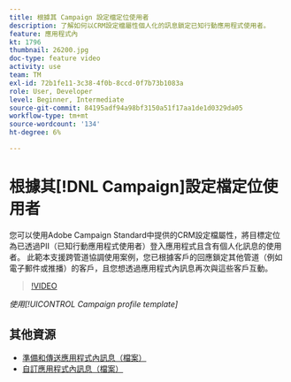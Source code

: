 ```yaml
---
title: 根據其 Campaign 設定檔定位使用者
description: 了解如何以CRM設定檔屬性個人化的訊息鎖定已知行動應用程式使用者。
feature: 應用程式內
kt: 1796
thumbnail: 26200.jpg
doc-type: feature video
activity: use
team: TM
exl-id: 72b1fe11-3c38-4f0b-8ccd-0f7b73b1083a
role: User, Developer
level: Beginner, Intermediate
source-git-commit: 84195adf94a98bf3150a51f17aa1de1d0329da05
workflow-type: tm+mt
source-wordcount: '134'
ht-degree: 6%

---
```


# 根據其[!DNL Campaign]設定檔定位使用者

您可以使用Adobe Campaign Standard中提供的CRM設定檔屬性，將目標定位為已透過PII（已知行動應用程式使用者）登入應用程式且含有個人化訊息的使用者。 此範本支援跨管道協調使用案例，您已根據客戶的回應鎖定其他管道（例如電子郵件或推播）的客戶，且您想透過應用程式內訊息再次與這些客戶互動。

>[!VIDEO](https://video.tv.adobe.com/v/26200?quality=12)

*使用[!UICONTROL Campaign profile template]*

## 其他資源

* [準備和傳送應用程式內訊息（檔案）](https://experienceleague.adobe.com/docs/campaign-standard/using/communication-channels/in-app-messaging/preparing-and-sending-an-in-app-message.html?lang=en)
* [自訂應用程式內訊息（檔案）](https://experienceleague.adobe.com/docs/campaign-standard/using/communication-channels/in-app-messaging/customizing-an-in-app-message.html?lang=en)
